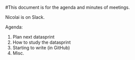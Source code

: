 #This document is for the agenda and minutes of meetings. 

Nicolai is on Slack. 

Agenda:
1. Plan next datasprint
2. How to study the datasprint
3. Starting to write (in GitHub)
4. Misc.
